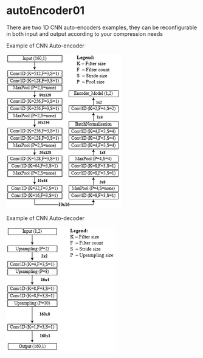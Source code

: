 # autoEncoder01
There are two 1D CNN auto-encoders examples, they can be reconfigurable in both input and output according to your compression needs  

Example of CNN Auto-encoder

![](images/6.jpg)

Example of CNN Auto-decoder

![](images/7.jpg)



